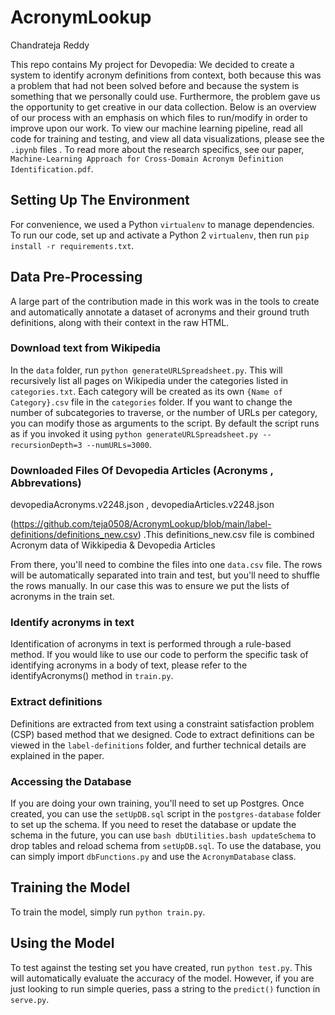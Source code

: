 # AcronymLookup
Chandrateja Reddy  

This repo contains My project for Devopedia: We decided to create a system to identify acronym definitions from context, both because this was a problem that had not been solved before and because the system is something that we personally could use. Furthermore, the problem gave us the opportunity to get creative in our data collection. Below is an overview of our process with an emphasis on which files to run/modify in order to improve upon our work. To view our machine learning pipeline, read all code for training and testing, and view all data visualizations, please see the `.ipynb` files . To read more about the research specifics, see our paper, `Machine-Learning Approach for Cross-Domain Acronym Definition Identification.pdf`. 

## Setting Up The Environment
For convenience, we used a Python `virtualenv` to manage dependencies. To run our code, set up and activate a Python 2 `virtualenv`, then run `pip install -r requirements.txt`.

## Data Pre-Processing
A large part of the contribution made in this work was in the tools to create and automatically annotate a dataset of acronyms and their ground truth definitions, along with their context in the raw HTML.

### Download text from Wikipedia
In the `data` folder, run `python generateURLSpreadsheet.py`. This will recursively list all pages on Wikipedia under the categories listed in `categories.txt`. Each category will be created as its own `{Name of Category}.csv` file in the `categories` folder. If you want to change the number of subcategories to traverse, or the number of URLs per category, you can modify those as arguments to the script. By default the script runs as if you invoked it using `python generateURLSpreadsheet.py --recursionDepth=3 --numURLs=3000`. 

### Downloaded Files Of Devopedia Articles (Acronyms , Abbrevations)
devopediaAcronyms.v2248.json , devopediaArticles.v2248.json

(https://github.com/teja0508/AcronymLookup/blob/main/label-definitions/definitions_new.csv) .This definitions_new.csv file is combined Acronym data of Wikkipedia & Devopedia Articles


From there, you'll need to combine the files into one `data.csv` file. The rows will be automatically separated into train and test, but you'll need to shuffle the rows manually. In our case this was to ensure we put the lists of acronyms in the train set.

### Identify acronyms in text
Identification of acronyms in text is performed through a rule-based method. If you would like to use our code to perform the specific task of identifying acronyms in a body of text, please refer to the identifyAcronyms() method in `train.py`. 

### Extract definitions
Definitions are extracted from text using a constraint satisfaction problem (CSP) based method that we designed. Code to extract definitions can be viewed in the `label-definitions` folder, and further technical details are explained in the paper.


### Accessing the Database
If you are doing your own training, you'll need to set up Postgres. Once created, you can use the `setUpDB.sql` script in the `postgres-database` folder to set up the schema. If you need to reset the database or update the schema in the future, you can use `bash dbUtilities.bash updateSchema` to drop tables and reload schema from `setUpDB.sql`. To use the database, you can simply import `dbFunctions.py` and use the `AcronymDatabase` class.

## Training the Model
To train the model, simply run `python train.py`.

## Using the Model
To test against the testing set you have created, run `python test.py`. This will automatically evaluate the accuracy of the model. However, if you are just looking to run simple queries, pass a string to the `predict()` function in `serve.py`.

